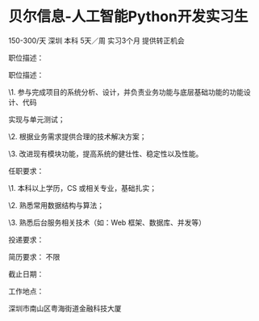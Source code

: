 # 贝尔信息-人工智能Python开发实习生

150-300/天 深圳 本科 5天／周 实习3个月 提供转正机会

职位描述：

职位描述：

\1. 参与完成项目的系统分析、设计，并负责业务功能与底层基础功能的功能设计、代码

实现与单元测试；

\2. 根据业务需求提供合理的技术解决方案；

\3. 改进现有模块功能，提高系统的健壮性、稳定性以及性能。

任职要求：

\1. 本科以上学历，CS 或相关专业，基础扎实；

\2. 熟悉常用数据结构与算法；

\3. 熟悉后台服务相关技术（如：Web 框架、数据库、并发等）

投递要求：

简历要求： 不限

截止日期：

工作地点：

深圳市南山区粤海街道金融科技大厦